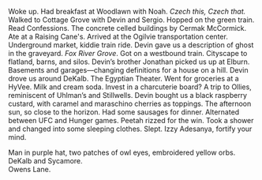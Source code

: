 Woke up. Had breakfast at Woodlawn with Noah. *Czech this, Czech that.* Walked to Cottage Grove with Devin and Sergio. Hopped on the green train. Read Confessions. The concrete celled buildings by Cermak McCormick. Ate at a Raising Cane's. Arrived at the Ogilvie transportation center. Underground market, kiddie train ride. Devin gave us a description of ghost in the graveyard. *Fox River Grove*. Got on a westbound train. Cityscape to flatland, barns, and silos. Devin’s brother Jonathan picked us up at Elburn. Basements and garages—changing definitions for a house on a hill. Devin drove us around DeKalb. The Egyptian Theater. Went for groceries at a HyVee. Milk and cream soda. Invest in a charcuterie board? A trip to Ollies, reminiscent of Uhlman’s and Stillwells. Devin bought us a black raspberry custard, with caramel and maraschino cherries as toppings. The afternoon sun, so close to the horizon. Had some sausages for dinner. Alternated between UFC and Hunger games. Peetah rizzed for the win. Took a shower and changed into some sleeping clothes. Slept. Izzy Adesanya, fortify your mind. 

Man in purple hat, two patches of owl eyes, embroidered yellow orbs.  
DeKalb and Sycamore.  
Owens Lane.